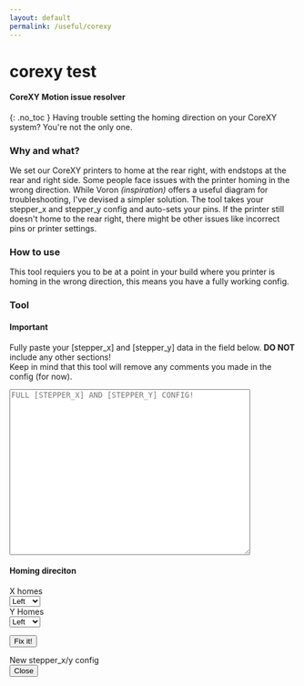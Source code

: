 ```yaml
---
layout: default
permalink: /useful/corexy
---
```


<!-- title: coreXY
nav_order: 1
has_children: false
has_toc: false
parent: Useful -->

<script src="../../../scripts/klipper_corexy_solver.js"></script>

# <i class="bi bi-calculator"></i> corexy test

#### CoreXY Motion issue resolver
{: .no_toc }
Having trouble setting the homing direction on your CoreXY system? You're not the only one.

### Why and what?

We set our CoreXY printers to home at the rear right, with endstops at the rear and right side. Some people face issues with the printer homing in the wrong direction. While Voron *(inspiration)* offers a useful diagram for troubleshooting, I've devised a simpler solution. The tool takes your stepper_x and stepper_y config and auto-sets your pins. If the printer still doesn't home to the rear right, there might be other issues like incorrect pins or printer settings.


### How to use

This tool requiers you to be at a point in your build where you printer is homing in the wrong direction, this means you have a fully working config.


### Tool

<div class="code-example" markdown="1">

#### Important
Fully paste your [stepper_x] and [stepper_y] data in the field below. **DO NOT** include any other sections!<br/>Keep in mind that this tool will remove any comments you made in the config (for now).

<textarea id="inputData" class="list_dark" rows="19" cols="50" placeholder="FULL [STEPPER_X] AND [STEPPER_Y] CONFIG!"></textarea>

#### Homing direciton
<label for="stepperA">X homes </label><br/>
<select id="stepperA" class="list_dark">
    <option value="left">Left</option>
    <option value="right">Right</option>
    <option value="front">Front</option>
    <option value="rear">Rear</option>
</select><br/>
<label for="stepperB">Y Homes</label><br/>
<select id="stepperB" class="list_dark">
    <option value="left">Left</option>
    <option value="right">Right</option>
    <option value="front">Front</option>
    <option value="rear">Rear</option>
</select>

<button onclick="onSaveButtonClick(); parent.location='#new_stepper_config'" class="btn">Fix it!</button>
</div>

<div id="new_stepper_config" class="gcodebox__item">
    <div onclick="location.href='##';" class="background_close"></div>
    <div class="content">
        <div class="infobar">New stepper_x/y config</div>
            <div id="nowWhatText"></div>
        <div class="infobar"><button class="btn" onClick="parent.location='##'" type="button">Close</button></div>
    </div>
</div>